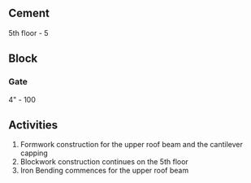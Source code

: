 ## Cement 
5th floor - 5

## Block
### Gate 
4" - 100



## Activities 
1. Formwork construction for the upper roof beam and the cantilever capping
2. Blockwork construction continues on the 5th floor
3. Iron Bending commences for the upper roof beam 